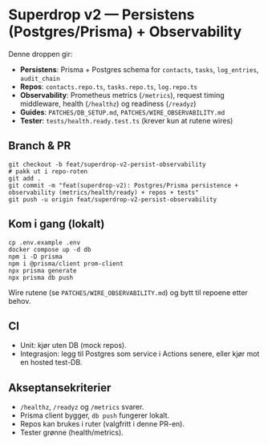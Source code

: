# Superdrop v2 — Persistens (Postgres/Prisma) + Observability

Denne droppen gir:
- **Persistens**: Prisma + Postgres schema for `contacts`, `tasks`, `log_entries`, `audit_chain`
- **Repos**: `contacts.repo.ts`, `tasks.repo.ts`, `log.repo.ts`
- **Observability**: Prometheus metrics (`/metrics`), request timing middleware, health (`/healthz`) og readiness (`/readyz`)
- **Guides**: `PATCHES/DB_SETUP.md`, `PATCHES/WIRE_OBSERVABILITY.md`
- **Tester**: `tests/health.ready.test.ts` (krever kun at rutene wires)

## Branch & PR
```
git checkout -b feat/superdrop-v2-persist-observability
# pakk ut i repo-roten
git add .
git commit -m "feat(superdrop-v2): Postgres/Prisma persistence + observability (metrics/health/ready) + repos + tests"
git push -u origin feat/superdrop-v2-persist-observability
```

## Kom i gang (lokalt)
```
cp .env.example .env
docker compose up -d db
npm i -D prisma
npm i @prisma/client prom-client
npx prisma generate
npx prisma db push
```

Wire rutene (se `PATCHES/WIRE_OBSERVABILITY.md`) og bytt til repoene etter behov.

## CI
- Unit: kjør uten DB (mock repos).
- Integrasjon: legg til Postgres som service i Actions senere, eller kjør mot en hosted test-DB.

## Akseptansekriterier
- `/healthz`, `/readyz` og `/metrics` svarer.
- Prisma client bygger, `db push` fungerer lokalt.
- Repos kan brukes i ruter (valgfritt i denne PR-en).
- Tester grønne (health/metrics).
